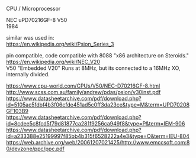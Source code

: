 CPU / Microprocessor </br>

NEC uPD70216GF-8 V50 </br>
1984 </br>

similar was used in:  </br>
https://en.wikipedia.org/wiki/Psion_Series_3 </br>

pin compatible, code compatible with 8088 "x86 architecture on Steroids." </br>
https://en.wikipedia.org/wiki/NEC_V20 </br>
V50 "Embedded V20" Runs at 8MHz, but its connected to a 16MHz XO, internally divided. </br>

https://www.cpu-world.com/CPUs/V50/NEC-D70216GF-8.html </br>
http://www.scss.com.au/family/andrew/pdas/psion/v30inst.pdf </br>
https://www.datasheetarchive.com/pdf/download.php?id=5105ac5fdbf4b3f06cfde451ad5c0ff3da23ce&type=M&term=UPD70208GF103B9 </br>
https://www.datasheetarchive.com/pdf/download.php?id=8cdee5c8fcd5f79d81877ca281f9256ca949f8&type=P&term=IEM-906 </br>
https://www.datasheetarchive.com/pdf/download.php?id=a233388e25199997f85bb4b315f6528222a4e3&type=O&term=IEU-804 </br>
https://web.archive.org/web/20061207021425/http://www.emccsoft.com:80/devzone/ppc/ppc.pdf </br>
